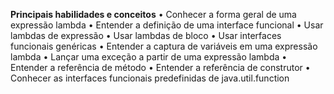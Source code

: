 **Principais habilidades e conceitos**
• Conhecer a forma geral de uma expressão lambda
• Entender a definição de uma interface funcional
• Usar lambdas de expressão
• Usar lambdas de bloco
• Usar interfaces funcionais genéricas
• Entender a captura de variáveis em uma expressão lambda
• Lançar uma exceção a partir de uma expressão lambda
• Entender a referência de método
• Entender a referência de construtor
• Conhecer as interfaces funcionais predefinidas de java.util.function